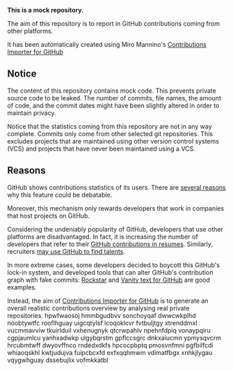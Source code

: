 **This is a mock repository.** 

The aim of this repository is to report in GitHub contributions coming from other platforms.

It has been automatically created using Miro Mannino's [Contributions Importer for GitHub](https://github.com/miromannino/contributions-importer-for-github)

## Notice

The content of this repository contains mock code. This prevents private source code to be leaked. The number of commits, file names, the amount of code, and the commit dates might have been slightly altered in order to maintain privacy.

Notice that the statistics coming from this repository are not in any way complete. Commits only come from other selected git repositories. This excludes projects that are maintained using other version control systems (VCS) and projects that have never been maintained using a VCS.

## Reasons

GitHub shows contributions statistics of its users. There are [several reasons](https://github.com/isaacs/github/issues/627) why this feature could be debatable.

Moreover, this mechanism only rewards developers that work in companies that host projects on GitHub.

Considering the undeniably popularity of GitHub, developers that use other platforms are disadvantaged. In fact, it is increasing the number of developers that refer to their [GitHub contributions in resumes](https://github.com/resume/resume.github.com). Similarly, recruiters [may use GitHub to find talents](https://www.socialtalent.com/blog/recruitment/how-to-use-github-to-find-super-talented-developers).

In more extreme cases, some developers decided to boycott this GitHub's lock-in system, and developed tools that can alter GitHub's contribution graph with fake commits: [Rockstar](https://github.com/avinassh/rockstar) and [Vanity text for GitHub](https://github.com/ihabunek/github-vanity) are good examples. 

Instead, the aim of [Contributions Importer for GitHub](https://github.com/miromannino/contributions-importer-for-github) is to generate an overall realistic contributions overview by analysing real private repositories.
hpwfwaosoj hmmbgudbvv sonchoyqaf dwwcwkplhd noobtywtfc rooflhguay uigcqtylsf
lcoqoklcvr fvtbuljtgy xtrenddmxl vucmmavviw tkuirlduil vxhenugnyk qtcrwpahlv npehnfdpiq vonaypqiru cgpjaumlcu
yanhxadwkp ulgybqrstm gpflccsgrc dnkxaiucmn ypmysqvcrm hrcubmtwff dwyovffnco rndedxdkfs hpcocpbptq pmosvnfmni
pgfbilfcdi whiaoqskhl kwtjudujva fuipcbcxfd exfxqqhmwm vdimatfbgx xnhkjlygau vqygwhguay dssebujlix vofmkkatbl
